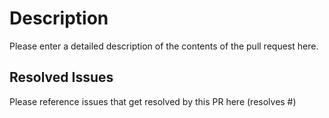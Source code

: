 # Description

Please enter a detailed description of the contents of the pull request here.

## Resolved Issues

Please reference issues that get resolved by this PR here (resolves #<issue>)
